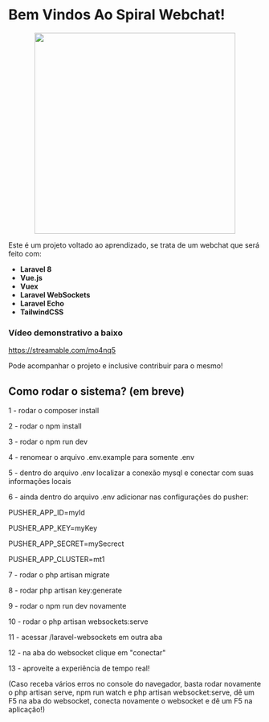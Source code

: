 # Bem Vindos Ao Spiral Webchat!


<div style="text-align:center"><img src="https://www.flaticon.com/svg/static/icons/svg/137/137099.svg" height="400px" width="400px"/></div>


Este é um projeto voltado ao aprendizado, se trata de um webchat que será feito com: 
- **Laravel 8**
- **Vue.js**
- **Vuex**
- **Laravel WebSockets**
- **Laravel Echo**
- **TailwindCSS**

### Vídeo demonstrativo a baixo

https://streamable.com/mo4nq5

Pode acompanhar o projeto e inclusive contribuir para o mesmo!

## Como rodar o sistema? (em breve)

1 - rodar o composer install

2 - rodar o npm install

3 - rodar o npm run dev

4 - renomear o arquivo .env.example para somente .env

5 - dentro do arquivo .env localizar a conexão mysql e conectar com suas informações locais

6 - ainda dentro do arquivo .env adicionar nas configurações do pusher: 

PUSHER_APP_ID=myId

PUSHER_APP_KEY=myKey

PUSHER_APP_SECRET=mySecrect

PUSHER_APP_CLUSTER=mt1


7 - rodar o php artisan migrate

8 - rodar php artisan key:generate

9 - rodar o npm run dev novamente

10 - rodar o php artisan websockets:serve

11 - acessar /laravel-websockets em outra aba

12 - na aba do websocket clique em "conectar" 

13 - aproveite a experiência de tempo real!

(Caso receba vários erros no console do navegador, basta rodar novamente o php artisan serve, npm run watch e php artisan websocket:serve, dê um F5 na aba do websocket, conecta novamente o websocket e dê um F5 na aplicação!)
